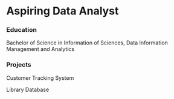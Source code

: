 # Aspiring Data Analyst

### Education
Bachelor of Science in Information of Sciences, Data Information Management and Analytics

### Projects
Customer Tracking System

Library Database
